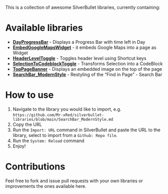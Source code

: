 
  This is a collection of awesome SilverBullet libraries, currently containing:

# Available libraries
* [**DayProgressBar**](https://github.com/Mr-xRed/silverbullet-libraries/blob/main/DayProgressBar.md) - Displays a Progress Bar with time left in Day
* [**EmbedGoogleMapsWidget**](https://github.com/Mr-xRed/silverbullet-libraries/blob/main/EmbedGoogleMapsWidget.md) - it embeds Google Maps into a page as Widget
* [**HeaderLevelToggle**](https://github.com/Mr-xRed/silverbullet-libraries/blob/main/HeaderLevelToggle.md) - Toggles header level using Shortcut keys
* [**SelectionToCodeblockToggle**](https://github.com/Mr-xRed/silverbullet-libraries/blob/main/SelectionToCodeblockToggle.md) - Transforms Selection into a CodeBlock
* [**TopPageBanner**](https://github.com/Mr-xRed/silverbullet-libraries/blob/main/TopPageBanner.md) - Displays an embedded image on the top of the page
* [**SearchBar_ModernStyle**](https://github.com/Mr-xRed/silverbullet-libraries/blob/main/SearchBar_ModernStyle.md) - Restyling of the “Find in Page” - Search Bar

# How to use
1. Navigate to the library you would like to import, e.g. `https://github.com/Mr-xRed/silverbullet-libraries/blob/main/SearchBar_ModernStyle.md`
2. Copy the URL
3. Run the `Import: URL` command in SilverBullet and paste the URL to the library, select to import from a `Github: Repo file`.
4. Run the `System: Reload` command
5. Enjoy!

# Contributions
Feel free to fork and issue pull requests with your own libraries or improvements the ones available here.

